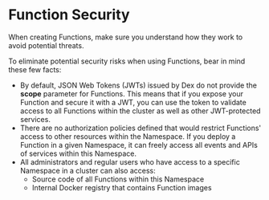 <!-- loio1be599b74c9042b0b0b356598502b394 -->

# Function Security

When creating Functions, make sure you understand how they work to avoid potential threats.

To eliminate potential security risks when using Functions, bear in mind these few facts:

-   By default, JSON Web Tokens \(JWTs\) issued by Dex do not provide the **scope** parameter for Functions. This means that if you expose your Function and secure it with a JWT, you can use the token to validate access to all Functions within the cluster as well as other JWT-protected services.
-   There are no authorization policies defined that would restrict Functions' access to other resources within the Namespace. If you deploy a Function in a given Namespace, it can freely access all events and APIs of services within this Namespace.
-   All administrators and regular users who have access to a specific Namespace in a cluster can also access:
    -   Source code of all Functions within this Namespace
    -   Internal Docker registry that contains Function images

